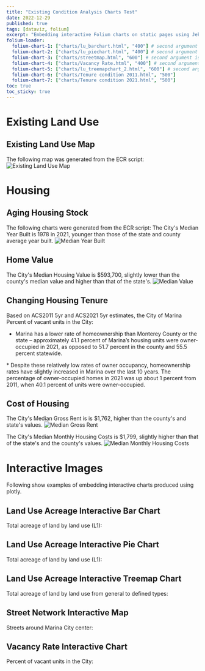 ```yaml
---
title: "Existing Condition Analysis Charts Test"
date: 2022-12-29
published: true
tags: [dataviz, folium]
excerpt: "Embedding interactive Folium charts on static pages using Jekyll."
folium-loader:
  folium-chart-1: ["charts/lu_barchart.html", "400"] # second argument is the height
  folium-chart-2: ["charts/lu_piechart.html", "400"] # second argument is the height
  folium-chart-3: ["charts/streetmap.html", "600"] # second argument is the height
  folium-chart-4: ["charts/Vacancy Rate.html", "400"] # second argument is the height
  folium-chart-5: ["charts/lu_treemapchart_2.html", "600"] # second argument is the height
  folium-chart-6: ["charts/Tenure condition 2011.html", "500"]
  folium-chart-7: ["charts/Tenure condition 2021.html", "500"]
toc: true
toc_sticky: true
---
```

# Existing Land Use
## Existing Land Use Map
The following map was generated from the ECR script:
![Existing Land Use Map](https://raw.githubusercontent.com/raimiassociates/ecr_dashboard/main/assets/images/Existing%20Land%20Use%20Category%20(L1).png)

# Housing
## Aging Housing Stock
The following charts were generated from the ECR script:
The City's Median Year Built is 1978 in 2021, younger than those of the state and county average year built.
![Median Year Built](https://raw.githubusercontent.com/raimiassociates/ecr_dashboard/main/assets/images/Median%20Year%20Structure%20Built.png)

<!--![The San Juan Mountains are beautiful!](/assets/images/san-juan-mountains.jpg "San Juan Mountains")-->
## Home Value
The City's Median Housing Value is $593,700, slightly lower than the county's median value and higher than that of the state's.
![Median Value](https://raw.githubusercontent.com/raimiassociates/ecr_dashboard/main/assets/images/Median%20Value%20(Dollars).png)

## Changing Housing Tenure
Based on ACS2011 5yr and ACS2021 5yr estimates, the City of Marina Percent of vacant units in the City:
* Marina has a lower rate of homeownership than Monterey County or the state – approximately 41.1 percent of Marina’s housing units were owner-occupied in 2021, as opposed to 51.7 percent in the county and 55.5 percent statewide.
<div id="folium-chart-7"></div>
* Despite these relatively low rates of owner occupancy, homeownership rates have slightly increased in Marina over the last 10 years. The percentage of owner-occupied homes in 2021 was up about 1 percent from 2011, when 40.1 percent of units were owner-occupied.
<div id="folium-chart-6"></div>

## Cost of Housing
The City's Median Gross Rent is is $1,762, higher than the county's and state's values.
![Median Gross Rent](https://raw.githubusercontent.com/raimiassociates/ecr_dashboard/main/assets/images/Median%20Gross%20Rent.png)

The City's Median Monthly Housing Costs is $1,799, slightly higher than that of the state's and the county's values.
![Median Monthly Housing Costs](https://raw.githubusercontent.com/raimiassociates/ecr_dashboard/main/assets/images/Median%20Monthly%20Housing%20Costs.png)


# Interactive Images
Following show examples of embedding interactive charts produced using plotly.

## Land Use Acreage Interactive Bar Chart

Total acreage of land by land use (L1):

<div id="folium-chart-1"></div>

## Land Use Acreage Interactive Pie Chart

Total acreage of land by land use (L1):

<div id="folium-chart-2"></div>

## Land Use Acreage Interactive Treemap Chart

Total acreage of land by land use from general to defined types:

<div id="folium-chart-5"></div>


## Street Network Interactive Map

Streets around Marina City center:

<div id="folium-chart-3"></div>

## Vacancy Rate Interactive Chart

Percent of vacant units in the City:

<div id="folium-chart-4"></div>


